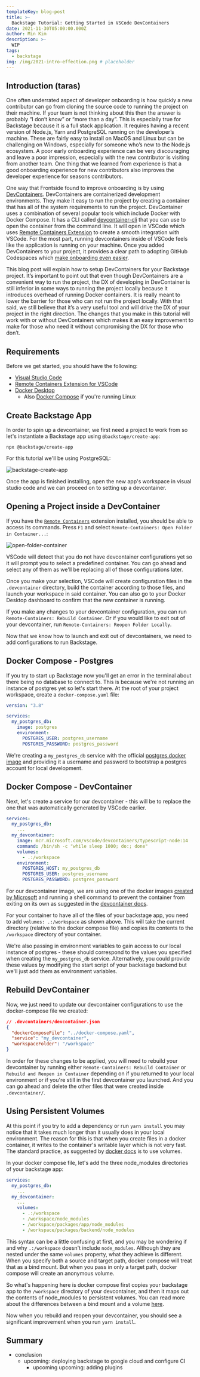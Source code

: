 ```yaml
---
templateKey: blog-post
title: >-
  Backstage Tutorial: Getting Started in VSCode DevContainers
date: 2021-11-30T05:00:00.000Z
author: Min Kim
description: >-
  WIP
tags:
  - backstage
img: /img/2021-intro-effection.png # placeholder
---
```


## Introduction (taras)

One often underrated aspect of developer onboarding is how quickly a new contributor can go from cloning the source code to running the project on their machine. If your team is not thinking about this then the answer is probably “I don’t know” or “more than a day”. This is especially true for Backstage because it is a full stack application. It requires having a recent version of Node.js, Yarn and PostgreSQL running on the developer’s machine. These are fairly easy to install on MacOS and Linux but can be challenging on Windows, especially for someone who’s new to the Node.js ecosystem. A poor early onboarding experience can be very discouraging and leave a poor impression, especially with the new contributor is visiting from another team. One thing that we learned from experience is that a good onboarding experience for new contributors also improves the developer experience for seasons contributors.

One way that Frontside found to improve onboarding is by using [DevContainers](https://code.visualstudio.com/docs/remote/containers). DevContainers are containerized development environments. They make it easy to run the project by creating a container that has all of the system requirements to run the project. DevContainer uses a combination of several popular tools which include Docker with Docker Compose. It has a CLI called [devcontainer-cli](https://code.visualstudio.com/docs/remote/devcontainer-cli) that you can use to open the container from the command line. It will open in VSCode which uses [Remote Containers Extension](https://marketplace.visualstudio.com/items?itemName=ms-vscode-remote.remote-containers) to create a smooth integration with VSCode. For the most part, running devcontainers inside of VSCode feels like the application is running on your machine. Once you added DevContainers to your project, it provides a clear path to adopting GitHub Codespaces which [make onboarding even easier](https://github.blog/2021-08-11-githubs-engineering-team-moved-codespaces/). 

This blog post will explain how to setup DevContainers for your Backstage project. It’s important to point out that even though DevContainers are a convenient way to run the project, the DX of developing in DevContainer is still inferior in some ways to running the project locally because it introduces overhead of running Docker containers. It is really meant to lower the barrier for those who can not run the project locally. With that said, we still believe that it’s a very useful tool and will drive the DX of your project in the right direction. The changes that you make in this tutorial will work with or without DevContainers which makes it an easy improvement to make for those who need it without compromising the DX for those who don’t.

## Requirements

Before we get started, you should have the following:

  - [Visual Studio Code](https://code.visualstudio.com/Download)
  - [Remote Containers Extension for VSCode](https://marketplace.visualstudio.com/items?itemName=ms-vscode-remote.remote-containers)
  - [Docker Desktop](https://www.docker.com/products/docker-desktop)
    - Also [Docker Compose](https://docs.docker.com/compose/install/) if you're running Linux

## Create Backstage App

In order to spin up a devcontainer, we first need a project to work from so let's instantiate a Backstage app using `@backstage/create-app`:

```
npx @backstage/create-app
```

For this tutorial we'll be using PostgreSQL:

![backstage-create-app](/img/2021-12-03-backstage-devcontainer/backstage-create-app.png)

Once the app is finished installing, open the new app's workspace in visual studio code and we can proceed on to setting up a devcontainer.

## Opening a Project inside a DevContainer

If you have the [`Remote Containers`](https://marketplace.visualstudio.com/items?itemName=ms-vscode-remote.remote-containers) extension installed, you should be able to access its commands. Press `F1` and select `Remote-Containers: Open Folder in Container...`:

![open-folder-container](/img/2021-12-03-backstage-devcontainer/remote-containers-open.png)

VSCode will detect that you do not have devcontainer configurations yet so it will prompt you to select a predefined container. You can go ahead and select any of them as we'll be replacing all of those configurations later.

Once you make your selection, VSCode will create configuration files in the `.devcontainer` directory, build the container according to those files, and launch your workspace in said container. You can also go to your Docker Desktop dashboard to confirm that the new container is running.

If you make any changes to your devcontainer configuration, you can run `Remote-Containers: Rebuild Container`. Or if you would like to exit out of your devcontainer, run `Remote-Containers: Reopen Folder Locally`.

Now that we know how to launch and exit out of devcontainers, we need to add configurations to run Backstage.

## Docker Compose - Postgres

If you try to start up Backstage now you'll get an error in the terminal about there being no database to connect to. This is because we're not running an instance of postgres yet so let's start there. At the root of your project workspace, create a `docker-compose.yaml` file:

```yaml
version: "3.8"

services:
  my_postgres_db:
    image: postgres
    environment:
      POSTGRES_USER: postgres_username
      POSTGRES_PASSWORD: postgres_password
```

We're creating a `my_postgres_db` service with the official [postgres docker image](https://hub.docker.com/_/postgres) and providing it a username and password to bootstrap a postgres account for local development.

## Docker Compose - DevContainer 

Next, let's create a service for our devcontainer - this will be to replace the one that was automatically generated by VSCode earlier.

```yaml
services:
  my_postgres_db:
    ...
  my_devcontainer:
    image: mcr.microsoft.com/vscode/devcontainers/typescript-node:14
    command: /bin/sh -c "while sleep 1000; do:; done"
    volumes:
      - .:/workspace
    environment:
      POSTGRES_HOST: my_postgres_db
      POSTGRES_USER: postgres_username
      POSTGRES_PASSWORD: postgres_password
```

For our devcontainer image, we are using one of the docker images [created by Microsoft](https://hub.docker.com/_/microsoft-vscode-devcontainers) and running a shell command to prevent the container from exiting on its own as suggested in the [devcontainer docs](https://code.visualstudio.com/docs/remote/create-dev-container#_use-docker-compose).

For your container to have all of the files of your backstage app, you need to add `volumes: .:/workspace` as shown above. This will take the current directory (relative to the docker compose file) and copies its contents to the `/workspace` directory of your container.

We're also passing in environment variables to gain access to our local instance of postgres - these should correspond to the values you specified when creating the `my_postgres_db` service. Alternatively, you could provide these values by modifying the start script of your backstage backend but we'll just add them as environment variables.

## Rebuild DevContainer

Now, we just need to update our devcontainer configurations to use the docker-compose file we created:

```json
// .devcontainers/devcontainer.json
{
  "dockerComposeFile": "../docker-compose.yaml",
  "service": "my_devcontainer",
  "workspaceFolder": "/workspace"
}
```

In order for these changes to be applied, you will need to rebuild your devcontainer by running either `Remote-Containers: Rebuild Container` or `Rebuild and Reopen in Container` depending on if you returned to your local environment or if you're still in the first devcontainer you launched. And you can go ahead and delete the other files that were created inside `.devcontainer/`.

## Using Persistent Volumes

At this point if you try to add a dependency or run `yarn install` you may notice that it takes much longer than it usually does in your local environment. The reason for this is that when you create files in a docker container, it writes to the container's writable layer which is not very fast. The standard practice, as suggested by [docker docs](https://docs.docker.com/storage/volumes/) is to use volumes.

In your docker compose file, let's add the three node_modules directories of your backstage app:

```yaml
services:
  my_postgres_db:
    ...
  my_devcontainer:
    ...
    volumes:
      - .:/workspace
      - /workspace/node_modules
      - /workspace/packages/app/node_modules
      - /workspace/packages/backend/node_modules
```

This syntax can be a little confusing at first, and you may be wondering if and why `.:/workspace` doesn't include `node_modules`. Although they are nested under the same `volumes` property, what they achieve is different. When you specify both a source and target path, docker compose will treat that as a bind mount. But when you pass in only a target path, docker compose will create an anonymous volume.

So what's happening here is docker compose first copies your backstage app to the `/workspace` directory of your devcontainer, and then it maps out the contents of node_modules to persistent volumes. You can read more about the differences between a bind mount and a volume [here](https://docs.docker.com/storage/).

Now when you rebuild and reopen your devcontainer, you should see a significant improvement when you run `yarn install`.

## Summary

- conclusion
  - upcoming: deploying backstage to google cloud and configure CI
    - upcoming upcoming: adding plugins
